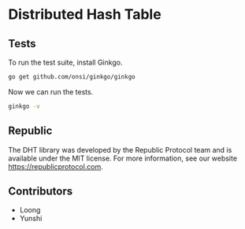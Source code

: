 # Distributed Hash Table

## Tests

To run the test suite, install Ginkgo.

```sh
go get github.com/onsi/ginkgo/ginkgo
```

Now we can run the tests.

```sh
ginkgo -v
```

## Republic

The DHT library was developed by the Republic Protocol team and is available under the MIT license. For more information, see our website https://republicprotocol.com.

## Contributors

* Loong
* Yunshi